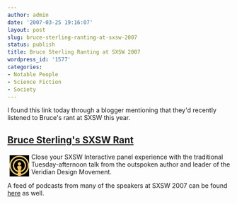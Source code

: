 ```yaml
---
author: admin
date: '2007-03-25 19:16:07'
layout: post
slug: bruce-sterling-ranting-at-sxsw-2007
status: publish
title: Bruce Sterling Ranting at SXSW 2007
wordpress_id: '1577'
categories:
- Notable People
- Science Fiction
- Society
---
```

I found this link today through a blogger mentioning that they'd recently listened to Bruce's rant at SXSW this year.

<h2><a href="http://audio.sxsw.com/podcast/interactive/panel/2007/SXSW.INT.20070313.BruceSterling.mp3">Bruce Sterling's SXSW Rant</a></h2>

<a href="http://audio.sxsw.com/podcast/interactive/panel/2007/SXSW.INT.20070313.BruceSterling.mp3"><img src="/images/podcast_icon.jpg" align="left" hspace="5" vspace="5" /></a>

Close your SXSW Interactive panel experience with the traditional Tuesday-afternoon talk from the outspoken author and leader of the Veridian Design Movement.

A feed of podcasts from many of the speakers at SXSW 2007 can be found <a href="http://feeds.feedburner.com/SXSWpodcasts">here</a> as well.
